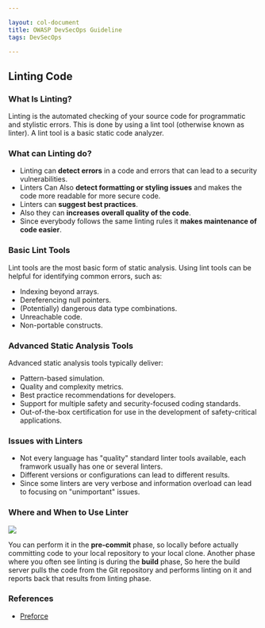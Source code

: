 ```yaml
---

layout: col-document
title: OWASP DevSecOps Guideline
tags: DevSecOps

---
```


## Linting Code

### What Is Linting?  
Linting is the automated checking of your source code for programmatic and stylistic errors. This is done by using a lint tool (otherwise known as linter). A lint tool is a basic static code analyzer.

### What can Linting do?
- Linting can **detect errors** in a code and errors that can lead to a security vulnerabilities.
- Linters Can Also **detect formatting or styling issues** and makes the code more readable for more secure code.
- Linters can **suggest best practices**.
- Also they can **increases overall quality of the code**.
- Since everybody follows the same linting rules it **makes maintenance of code easier**.


### Basic Lint Tools
Lint tools are the most basic form of static analysis. Using lint tools can be helpful for identifying common errors, such as:
- Indexing beyond arrays.
- Dereferencing null pointers.
- (Potentially) dangerous data type combinations.
- Unreachable code.
- Non-portable constructs.

### Advanced Static Analysis Tools
Advanced static analysis tools typically deliver:
- Pattern-based simulation.
- Quality and complexity metrics.
- Best practice recommendations for developers.
- Support for multiple safety and security-focused coding standards.
- Out-of-the-box certification for use in the development of safety-critical applications.

### Issues with Linters
+ Not every language has "quality" standard linter tools available, each framwork usually has one or several linters.
+ Different versions or configurations can lead to different results.
+ Since some linters are very verbose and information overload can lead to focusing on "unimportant" issues.

### Where and When to Use Linter
<img align="center" src="{{site.basePath}}/latest//assets/images/Dev-process.png">  

You can perform it in the **pre-commit** phase, so locally before actually committing code to your local repository to your local clone. Another phase where you often see linting is during the **build** phase, So here the build server pulls the code from the Git repository and performs linting on it and reports back that results from linting phase.


### References

+ [Preforce](https://www.perforce.com/blog/qac/what-lint-code-and-why-linting-important)
